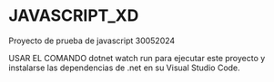 # JAVASCRIPT_XD
Proyecto de prueba de javascript 30052024

USAR EL COMANDO dotnet watch run para ejecutar este proyecto y instalarse las dependencias de .net en su Visual Studio Code.
